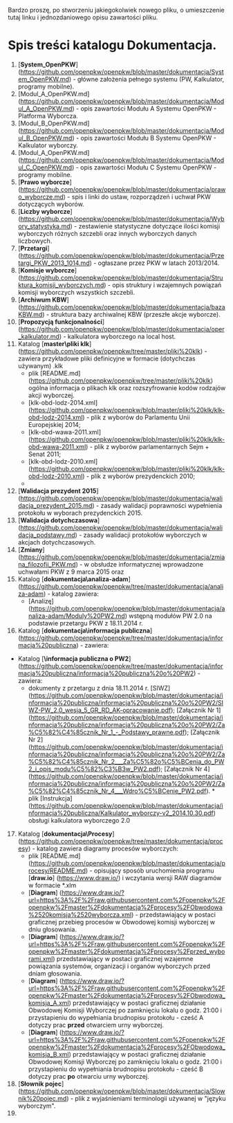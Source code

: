 Bardzo proszę, po stworzeniu jakiegokolwiek nowego pliku, o umieszczenie tutaj linku i jednozdaniowego opisu zawartości pliku.


# Spis treści katalogu Dokumentacja.

1. [**System_OpenPKW**] (https://github.com/openpkw/openpkw/blob/master/dokumentacja/System_OpenPKW.md) - główne założenia pełnego systemu (PW, Kalkulator, programy mobilne).
2. [Modul_A_OpenPKW.md] (https://github.com/openpkw/openpkw/blob/master/dokumentacja/Modul_A_OpenPKW.md) - opis zawartości Modułu A Systemu OpenPKW - Platforma Wyborcza.
3. [Modul_B_OpenPKW.md] (https://github.com/openpkw/openpkw/blob/master/dokumentacja/Modul_B_OpenPKW.md) - opis zawartości Modułu B Systemu OpenPKW - Kalkulator wyborczy.
4. [Modul_A_OpenPKW.md] (https://github.com/openpkw/openpkw/blob/master/dokumentacja/Modul_C_OpenPKW.md) - opis zawartości Modułu C Systemu OpenPKW - programy mobilne.
5. [**Prawo wyborcze**] (https://github.com/openpkw/openpkw/blob/master/dokumentacja/prawo_wyborcze.md) - spis i linki do ustaw, rozporządzeń i uchwał PKW dotyczących wyborów.
6. [**Liczby wyborcze**] (https://github.com/openpkw/openpkw/blob/master/dokumentacja/Wybory_statystyka.md) - zestawienie statystyczne dotyczące ilości komisji wyborczych różnych szczebli oraz innych wyborczych danych liczbowych.
7. [**Przetargi**] (https://github.com/openpkw/openpkw/blob/master/dokumentacja/Przetargi_PKW_2013_1014.md) - ogłaszane przez PKW w latach 2013/2014.
8. [**Komisje wyborcze**] (https://github.com/openpkw/openpkw/blob/master/dokumentacja/Struktura_komisji_wyborczych.md) - opis struktury i wzajemnych powiązań komisji wyborczych wszystkich szczebli.
9. [**Archiwum KBW**] (https://github.com/openpkw/openpkw/blob/master/dokumentacja/bazaKBW.md) - struktura bazy archiwalnej KBW (przeszłe akcje wyborcze).
10. [**Propozycją funkcjonalności**] (https://github.com/openpkw/openpkw/blob/master/dokumentacja/oper_kalkulator.md) - kalkulatora wyborczego na local host.
11. Katalog [**master\pliki klk**] (https://github.com/openpkw/openpkw/tree/master/pliki%20klk) - zawiera przykładowe pliki definicyjne w formacie (dotychczas używanym) .klk  
    *  plik [README.md] (https://github.com/openpkw/openpkw/tree/master/pliki%20klk) ogólna informacja o plikach klk oraz rozszyfrowanie kodów rodzajów akcji wyborczej.
    *  [klk-obd-lodz-2014.xml] (https://github.com/openpkw/openpkw/blob/master/pliki%20klk/klk-obd-lodz-2014.xml) - plik z wyborów do Parlamentu Unii Europejskiej 2014;  
    *  [klk-obd-wawa-2011.xml] (https://github.com/openpkw/openpkw/blob/master/pliki%20klk/klk-obd-wawa-2011.xml) - plik z wyborów parlamentarnych Sejm + Senat 2011;  
    *  [klk-obd-lodz-2010.xml] (https://github.com/openpkw/openpkw/blob/master/pliki%20klk/klk-obd-lodz-2010.xml) - plik z wyborów prezydenckich 2010;
    *  
12. [**Walidacja prezydent 2015**] (https://github.com/openpkw/openpkw/blob/master/dokumentacja/walidacja_prezydent_2015.md) - zasady walidacji poprawności wypełnienia protokołu w wyborach prezydenckich 2015.
13. [**Walidacja dotychczasowa**] (https://github.com/openpkw/openpkw/blob/master/dokumentacja/walidacja_podstawy.md) - zasady walidacji protokołów wyborczych w akcjach dotychczasowych.
14. [**Zmiany**] (https://github.com/openpkw/openpkw/blob/master/dokumentacja/zmiana_filozofii_PKW.md) - w obsłudze informatycznej wprowadzone uchwałami PKW z 9 marca 2015 oraz
15. Katalog [**dokumentacja\analiza-adam**] (https://github.com/openpkw/openpkw/tree/master/dokumentacja/analiza-adam) - katalog zawiera:
    * [Analizę] (https://github.com/openpkw/openpkw/blob/master/dokumentacja/analiza-adam/Moduly%20PW2.md) wstępną modułów PW 2.0 na podstawie przetargu PKW z 18.11.2014 r.  
16. Katalog [**dokumentacja\informacja publiczna**] (https://github.com/openpkw/openpkw/tree/master/dokumentacja/informacja%20publiczna) - zawiera:
   * Katalog [**\informacja publiczna o PW2**] (https://github.com/openpkw/openpkw/tree/master/dokumentacja/informacja%20publiczna/informacja%20publiczna%20o%20PW2) - zawiera:
      * dokumenty z przetargu z dnia 18.11.2014 r. [SIWZ] (https://github.com/openpkw/openpkw/blob/master/dokumentacja/informacja%20publiczna/informacja%20publiczna%20o%20PW2/SIWZ-PW_2.0_wesja_5_GR_RD_AK-opracowanie.pdf); [Załącznik Nr 1] (https://github.com/openpkw/openpkw/blob/master/dokumentacja/informacja%20publiczna/informacja%20publiczna%20o%20PW2/Za%C5%82%C4%85cznik_Nr_1_-_Podstawy_prawne.pdf); [Załącznik Nr 2] (https://github.com/openpkw/openpkw/blob/master/dokumentacja/informacja%20publiczna/informacja%20publiczna%20o%20PW2/Za%C5%82%C4%85cznik_Nr_2___Za%C5%82o%C5%BCenia_do_PW2_i_opis_modu%C5%82%C3%B3w_PW2.pdf); [Załącznik Nr 4] (https://github.com/openpkw/openpkw/blob/master/dokumentacja/informacja%20publiczna/informacja%20publiczna%20o%20PW2/Za%C5%82%C4%85cznik_Nr_4___Wdro%C5%BCenie_PW2.pdf).
    * plik [Instrukcja] (https://github.com/openpkw/openpkw/blob/master/dokumentacja/informacja%20publiczna/Kalkulator_wyborczy-v2_2014.10.30.pdf) obsługi kalkulatora wyborczego 2.0  
17. Katalog [**dokumentacja\Procesy**] (https://github.com/openpkw/openpkw/tree/master/dokumentacja/procesy) - katalog zawiera diagramy procesów wyborczych:
    * plik [README.md] (https://github.com/openpkw/openpkw/blob/master/dokumentacja/procesy/README.md) - opisujący sposób uruchomienia programu [**draw.io**] (https://www.draw.io/) i wczytania wersji RAW diagramów w formacie *.xlm
    * [**Diagram**] (https://www.draw.io/?url=https%3A%2F%2Fraw.githubusercontent.com%2Fopenpkw%2Fopenpkw%2Fmaster%2Fdokumentacja%2Fprocesy%2FObwodowa%2520komisja%2520wyborcza.xml) - przedstawiający w postaci graficznej przebieg procesów w Obwodowej komisji wyborczej w dniu głosowania.
    * [**Diagram**] (https://www.draw.io/?url=https%3A%2F%2Fraw.githubusercontent.com%2Fopenpkw%2Fopenpkw%2Fmaster%2Fdokumentacja%2Fprocesy%2Fprzed_wyborami.xml) przedstawiający w postaci graficznej wzajemne powiązania systemów, organizacji i organów wyborczych przed dniam głosowania.
    * [**Diagram**] (https://www.draw.io/?url=https%3A%2F%2Fraw.githubusercontent.com%2Fopenpkw%2Fopenpkw%2Fmaster%2Fdokumentacja%2Fprocesy%2FObwodowa_komisja_A.xml) przedstawiający w postaci graficznej działanie Obwodowej Komisji Wyborczej po zamknięciu lokalu o godz. 21:00 i przystapieniu do wypełniania brudnopisu protokołu - cześć A dotyczy prac **przed** otwarciem urny wyborczej. 
    * [**Diagram**] (https://www.draw.io/?url=https%3A%2F%2Fraw.githubusercontent.com%2Fopenpkw%2Fopenpkw%2Fmaster%2Fdokumentacja%2Fprocesy%2FObwodowa_komisja_B.xml) przedstawiający w postaci graficznej działanie Obwodowej Komisji Wyborczej po zamknięciu lokalu o godz. 21:00 i przystapieniu do wypełniania brudnopisu protokołu - cześć B dotyczy prac **po** otwarciu urny wyborczej.
18. [**Słownik pojec**] (https://github.com/openpkw/openpkw/blob/master/dokumentacja/Slownik%20pojec.md) - plik z wyjaśnieniami terminologii używanej w "języku wyborczym".  
19.   
